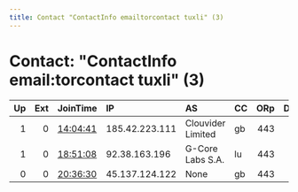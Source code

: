 ```yaml
---
title: Contact "ContactInfo emailtorcontact tuxli" (3)
---
```


# Contact: "ContactInfo email:torcontact tuxli" (3)

|   Up |   Ext | JoinTime                                                                                            | IP             | AS                | CC   |   ORp |   Dirp | OS    | Version   | Nickname   |   eFamMembers |
|-----:|------:|:----------------------------------------------------------------------------------------------------|:---------------|:------------------|:-----|------:|-------:|:------|:----------|:-----------|--------------:|
|    1 |     0 | [14:04:41](https://metrics.torproject.org/rs.html#details/9B237A6EA516D78FAC7330252C46405DACBB9EEE) | 185.42.223.111 | Clouvider Limited | gb   |   443 |     80 | Linux | 0.4.4.6   | bauruine   |            24 |
|    1 |     0 | [18:51:08](https://metrics.torproject.org/rs.html#details/F0D0A7E898F38825A7FDA55F284AE4B691F8DC8C) | 92.38.163.196  | G-Core Labs S.A.  | lu   |   443 |     80 | Linux | 0.4.4.6   | bauruine   |             1 |
|    0 |     0 | [20:36:30](https://metrics.torproject.org/rs.html#details/A0FF4028999D294E6B8F85280C1D1D6DA2FB3F75) | 45.137.124.122 | None              | gb   |   443 |     80 | Linux | 0.4.4.6   | bauruine   |             1 |
